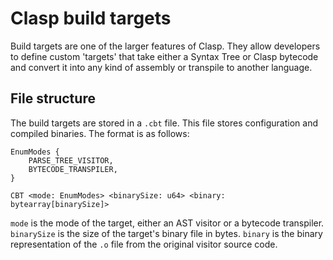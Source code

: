 # Clasp build targets
Build targets are one of the larger features of Clasp. They allow developers to define custom 'targets' that take either a Syntax Tree or Clasp bytecode and convert it into any kind of assembly or transpile to another language.  
## File structure
The build targets are stored in a `.cbt` file. This file stores configuration and compiled binaries. The format is as follows:
```
EnumModes {
    PARSE_TREE_VISITOR,
    BYTECODE_TRANSPILER,
}
```
```
CBT <mode: EnumModes> <binarySize: u64> <binary: bytearray[binarySize]>
```
`mode` is the mode of the target, either an AST visitor or a bytecode transpiler. `binarySize` is the size of the target's binary file in bytes. `binary` is the binary representation of the `.o` file from the original visitor source code.